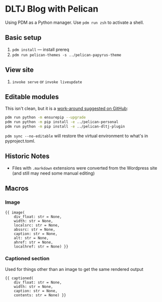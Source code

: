 # DLTJ Blog with Pelican

Using PDM as a Python manager. Use `pdm run zsh` to activate a shell.

## Basic setup

1. `pdm install` — install prereq
1. `pdm run pelican-themes -s ../pelican-papyrus-theme`

## View site

1. `invoke serve` or `invoke liveupdate`

## Editable modules

This isn't clean, but it is a [work-around suggested on GitHub](https://github.com/pdm-project/pdm/issues/2256#issuecomment-1717984339):

```bash
pdm run python -m ensurepip --upgrade
pdm run python -m pip install -e ../pelican-personal
pdm run python -m pip install -e ../pelican-dltj-plugin
```

`pdm sync --no-editable` will restore the virtual environment to what's in pyproject.toml.

## Historic Notes

- Files with `.markdown` extensions were converted from the Wordpress site (and still may need some manual editing)

## Macros

### Image

```
{{ image(
    div_float: str = None,
    width: str = None,
    localsrc: str = None,
    abssrc: str = None,
    caption: str = None,
    alt: str = None,
    ahref: str = None,
    localhref: str = None) }}
```

### Captioned section

Used for things other than an image to get the same rendered output

```
{{ captioned(
    div_float: str = None,
    width: str = None,
    caption: str = None,
    contents: str = None) }}
```
